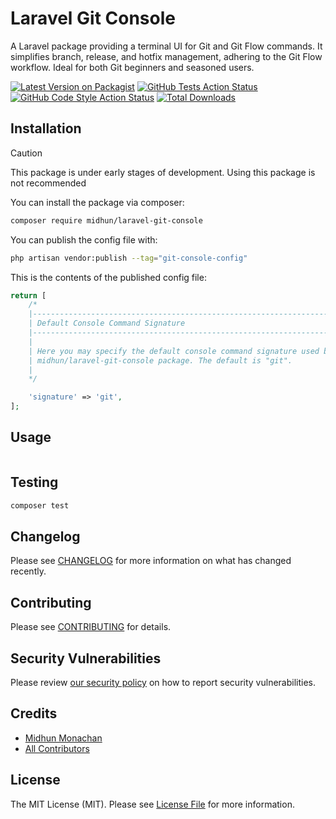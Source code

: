 # Laravel Git Console

A Laravel package providing a terminal UI for Git and Git Flow commands. It simplifies branch, release, and hotfix management, adhering to the Git Flow workflow. Ideal for both Git beginners and seasoned users.

[![Latest Version on Packagist](https://img.shields.io/packagist/v/midhun/laravel-git-console.svg?style=flat-square)](https://packagist.org/packages/midhun/laravel-git-console)
[![GitHub Tests Action Status](https://img.shields.io/github/actions/workflow/status/midhunmonachan/laravel-git-console/run-tests.yml?branch=main&label=tests&style=flat-square)](https://github.com/midhunmonachan/laravel-git-console/actions?query=workflow%3Arun-tests+branch%3Amain)
[![GitHub Code Style Action Status](https://img.shields.io/github/actions/workflow/status/midhunmonachan/laravel-git-console/fix-php-code-style-issues.yml?branch=main&label=code%20style&style=flat-square)](https://github.com/midhunmonachan/laravel-git-console/actions?query=workflow%3A"Fix+PHP+code+style+issues"+branch%3Amain)
[![Total Downloads](https://img.shields.io/packagist/dt/midhun/laravel-git-console.svg?style=flat-square)](https://packagist.org/packages/midhun/laravel-git-console)

## Installation

> [!CAUTION]
> This package is under early stages of development. Using this package is not recommended

You can install the package via composer:

```bash
composer require midhun/laravel-git-console
```

You can publish the config file with:

```bash
php artisan vendor:publish --tag="git-console-config"
```

This is the contents of the published config file:

```php
return [
    /*
    |--------------------------------------------------------------------------
    | Default Console Command Signature
    |--------------------------------------------------------------------------
    |
    | Here you may specify the default console command signature used by
    | midhun/laravel-git-console package. The default is "git".
    |
    */

    'signature' => 'git',
];
```

## Usage

```php

```

## Testing

```bash
composer test
```

## Changelog

Please see [CHANGELOG](CHANGELOG.md) for more information on what has changed recently.

## Contributing

Please see [CONTRIBUTING](CONTRIBUTING.md) for details.

## Security Vulnerabilities

Please review [our security policy](../../security/policy) on how to report security vulnerabilities.

## Credits

- [Midhun Monachan](https://github.com/midhunmonachan)
- [All Contributors](../../contributors)

## License

The MIT License (MIT). Please see [License File](LICENSE.md) for more information.
